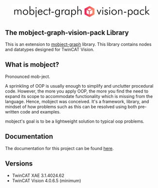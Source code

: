 <p align="center">
  <picture>
    <source media="(prefers-color-scheme: dark)" srcset="./docs/images/logo-dark.svg">
    <source media="(prefers-color-scheme: light)" srcset="./docs/images/logo-light.svg">
    <img alt="Mobject logo" img width="460" src="/docs/images/logo-light.svg">
  </picture>
</p>

## The mobject-graph-vision-pack Library

This is an extension to [mobject-graph](https://graph.mobject.org) library. This library contains nodes and datatypes designed for TwinCAT Vision.

## What is mobject?

Pronounced mob-ject.

A sprinkling of OOP is usually enough to simplify and unclutter procedural code. However, the more you apply OOP, the more you find the need to expand its scope to accommodate functionality which is missing from the language. Hence, mobject was conceived. It's a framework, library, and mindset of how problems such as this can be resolved using both pre-written code and examples.

mobject's goal is to be a lightweight solution to typical oop problems.

## Documentation

The documentation for this project can be found [here](http://graph-vision-pack.mobject.org/#/).

## Versions

- TwinCAT XAE 3.1.4024.62
- TwinCAT Vision 4.0.6.5 (minimum)
